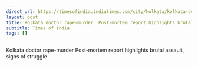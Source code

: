 ```yaml
---
direct_url: https://timesofindia.indiatimes.com/city/kolkata/kolkata-doctor-rape-murder-post-mortem-report-highlights-brutal-assault-confirms-multiple-injuries-signs-of-struggle/articleshow/112484225.cms
layout: post
title: Kolkata doctor rape-murder  Post-mortem report highlights brutal assault, signs of struggle
subtitle: Times of India
tags: []
---
```


Kolkata doctor rape-murder  Post-mortem report highlights brutal assault, signs of struggle
